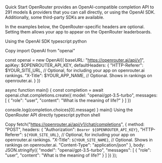Quick Start
OpenRouter provides an OpenAI-compatible completion API to 291 models & providers that you can call directly, or using the OpenAI SDK. Additionally, some third-party SDKs are available.

In the examples below, the OpenRouter-specific headers are optional. Setting them allows your app to appear on the OpenRouter leaderboards.

Using the OpenAI SDK
typescript
python

Copy
import OpenAI from "openai"

const openai = new OpenAI({
  baseURL: "https://openrouter.ai/api/v1",
  apiKey: $OPENROUTER_API_KEY,
  defaultHeaders: {
    "HTTP-Referer": $YOUR_SITE_URL, // Optional, for including your app on openrouter.ai rankings.
    "X-Title": $YOUR_APP_NAME, // Optional. Shows in rankings on openrouter.ai.
  }
})

async function main() {
  const completion = await openai.chat.completions.create({
    model: "openai/gpt-3.5-turbo",
    messages: [
      {
        "role": "user",
        "content": "What is the meaning of life?"
      }
    ]
  })

  console.log(completion.choices[0].message)
}
main()
Using the OpenRouter API directly
typescript
python
shell

Copy
fetch("https://openrouter.ai/api/v1/chat/completions", {
  method: "POST",
  headers: {
    "Authorization": `Bearer ${OPENROUTER_API_KEY}`,
    "HTTP-Referer": `${YOUR_SITE_URL}`, // Optional, for including your app on openrouter.ai rankings.
    "X-Title": `${YOUR_SITE_NAME}`, // Optional. Shows in rankings on openrouter.ai.
    "Content-Type": "application/json"
  },
  body: JSON.stringify({
    "model": "openai/gpt-3.5-turbo",
    "messages": [
      {
        "role": "user",
        "content": "What is the meaning of life?"
      }
    ]
  })
});